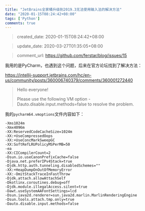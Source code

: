 ```yaml
---
title: "JetBrains全家桶升级到2019.3无法使用输入法的解决方法"
date: "2020-01-15T08:24:42+08:00"
tags: ['Python']
comments: true
---
```


> created_date: 2020-01-15T08:24:42+08:00

> update_date: 2020-03-27T01:35:05+08:00

> comment_url: https://github.com/ferstar/blog/issues/15

我用的是PyCharm，也遇到这个问题，后来在官方论坛找到了解决方法：

https://intellij-support.jetbrains.com/hc/en-us/community/posts/360006740379/comments/360001272440

> Hello everyone!
> 
> Please use the following VM option -Dauto.disable.input.methods=false to resolve the problem.

我的`pycharm64.vmoptions`文件内容如下：

```shell
-Xms1024m
-Xmx4096m
-XX:ReservedCodeCacheSize=1024m
-XX:+UseCompressedOops
-XX:+UseConcMarkSweepGC
-XX:SoftRefLRUPolicyMSPerMB=50
-ea
-XX:CICompilerCount=2
-Dsun.io.useCanonPrefixCache=false
-Djava.net.preferIPv4Stack=true
-Djdk.http.auth.tunneling.disabledSchemes=""
-XX:+HeapDumpOnOutOfMemoryError
-XX:-OmitStackTraceInFastThrow
-Djdk.attach.allowAttachSelf
-Dkotlinx.coroutines.debug=off
-Djdk.module.illegalAccess.silent=true
-Dawt.useSystemAAFontSettings=lcd
-Dsun.java2d.renderer=sun.java2d.marlin.MarlinRenderingEngine
-Dsun.tools.attach.tmp.only=true
-Dauto.disable.input.methods=false
```


